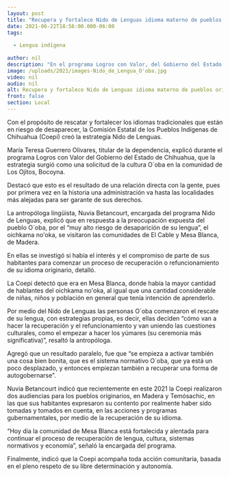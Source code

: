 ```yaml
---
layout: post
title: "Recupera y fortalece Nido de Lenguas idioma materno de pueblos originarios -  Coepi"
date: 2021-06-22T18:56:00.000-06:00
tags:
  
  - Lengua indígena
  
author: nil
description: "En el programa Logros con Valor, del Gobierno del Estado de Chihuahua, funcionarias de Coepi comparten los logros de la estrategia diseñada para rescatar lenguas originarias como el oichkama no'oka, de la cultura O´oba; "
image: /uploads/2021/images-Nido_de_Lengua_O'oba.jpg
video: nil
audio: nil
alt: Recupera y fortalece Nido de Lenguas idioma materno de pueblos originarios -  Coepi
front: false
section: Local
---
```


Con el propósito de rescatar y fortalecer los idiomas tradicionales que están en riesgo de desaparecer, la Comisión Estatal de los Pueblos Indígenas de Chihuahua (Coepi) creó la estrategia Nido de Lenguas.

 

María Teresa Guerrero Olivares, titular de la dependencia, explicó durante  el programa Logros con Valor del Gobierno del Estado de Chihuahua, que la estrategia surgió como una solicitud de la cultura O´oba en la comunidad de Los Ojitos, Bocoyna.

 

Destacó que esto es el resultado de una relación directa con la gente, pues por primera vez en la historia una administración va hasta las localidades más alejadas para ser garante de sus derechos.

 

La antropóloga lingüista, Nuvia Betancourt, encargada del programa Nido de Lenguas, explicó que en respuesta a la preocupación expuesta del pueblo O´oba, por el “muy alto riesgo de desaparición de su lengua”, el oichkama no'oka, se visitaron las comunidades de El Cable y Mesa Blanca, de Madera.

 

En ellas se investigó si había el interés y el compromiso de parte de sus habitantes para comenzar un proceso de recuperación o refuncionamiento de su idioma originario, detalló.

 

La Coepi detectó que era en Mesa Blanca, donde había la mayor cantidad de hablantes del oichkama no'oka, al igual que una cantidad considerable de niñas, niños y población en general que tenía intención de aprenderlo.

 

Por medio del Nido de Lenguas las personas O´oba comenzaron el rescate de su lengua, con estrategias propias, es decir, ellas deciden “cómo van a hacer la recuperación y el refuncionamiento y van uniendo las cuestiones culturales, como el empezar a hacer los yúmares (su ceremonia más significativa)”, resaltó la antropóloga. 

 

Agregó que un resultado paralelo, fue que “se empieza a activar también una cosa bien bonita, que es el sistema normativo O´oba, que ya está un poco desplazado, y entonces empiezan también a recuperar una forma de autogobernarse”.

 

Nuvia Betancourt indicó que recientemente en este 2021 la Coepi realizaron dos audiencias para los pueblos originarios, en Madera y Temósachic, en las que sus habitantes expresaron su contento por realmente haber sido tomadas y tomados en cuenta, en las acciones y programas gubernamentales, por medio de la recuperación de su idioma.

 

“Hoy día la comunidad de Mesa Blanca está fortalecida y alentada para continuar el proceso de recuperación de lengua, cultura, sistemas normativos y economía”, señaló la encargada del programa.

 

Finalmente, indicó que la Coepi acompaña toda acción comunitaria, basada en el pleno respeto de su libre determinación y autonomía.